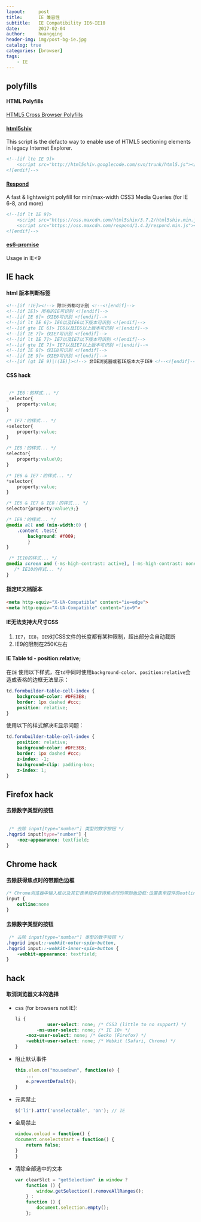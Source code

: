 ```yaml
---
layout:     post
title:      IE 兼容性 
subtitle:   IE Compatibility IE6~IE10
date:       2017-02-04
author:     huangqing
header-img: img/post-bg-ie.jpg
catalog: true
categories: [browser]
tags:
    - IE
---
```


## polyfills

#### HTML Polyfills

[HTML5 Cross Browser Polyfills](https://github.com/Modernizr/Modernizr/wiki/HTML5-Cross-browser-Polyfills?utm_source=tuicool&utm_medium=referral)

#### [html5shiv](https://github.com/aFarkas/html5shiv)

This script is the defacto way to enable use of HTML5 sectioning elements in legacy Internet Explorer.

~~~html
<!--[if lte IE 9]> 
    <script src="http://html5shiv.googlecode.com/svn/trunk/html5.js"></script>
<![endif]-->
~~~

#### [Respond](https://github.com/scottjehl/Respond/)

A fast & lightweight polyfill for min/max-width CSS3 Media Queries (for IE 6-8, and more)

~~~html
<!--[if lt IE 9]>
    <script src="https://oss.maxcdn.com/html5shiv/3.7.2/html5shiv.min.js"></script>
    <script src="https://oss.maxcdn.com/respond/1.4.2/respond.min.js"></script>
<![endif]-->
~~~

#### [es6-promise](https://github.com/stefanpenner/es6-promise)

Usage in IE<9


## IE hack 

#### html 版本判断标签

~~~html
<!--[if !IE]><!--> 除IE外都可识别 <!--<![endif]-->
<!--[if IE]> 所有的IE可识别 <![endif]-->
<!--[if IE 6]> 仅IE6可识别 <![endif]-->
<!--[if lt IE 6]> IE6以及IE6以下版本可识别 <![endif]-->
<!--[if gte IE 6]> IE6以及IE6以上版本可识别 <![endif]-->
<!--[if IE 7]> 仅IE7可识别 <![endif]-->
<!--[if lt IE 7]> IE7以及IE7以下版本可识别 <![endif]-->
<!--[if gte IE 7]> IE7以及IE7以上版本可识别 <![endif]-->
<!--[if IE 8]> 仅IE8可识别 <![endif]-->
<!--[if IE 9]> 仅IE9可识别 <![endif]-->
<!--[if (gt IE 9)|!(IE)]><!--> 非IE浏览器或者IE版本大于IE9 <!--<![endif]-->
~~~

#### CSS hack

```CSS

 /* IE6：的样式... */
_selector{
    property:value;
}

/* IE7：的样式... */
+selector{
    property:value;
}

/* IE8：的样式... */
selector{
    property:value\0;
}

/* IE6 & IE7：的样式... */
*selector{
    property:value;
}

/* IE6 & IE7 & IE8：的样式... */
selector{property:value\9;}

/* IE9：的样式... */
@media all and (min-width:0) {
    .content .test{
        background: #f009;
        }
}

 /* IE10的样式... */
@media screen and (-ms-high-contrast: active), (-ms-high-contrast: none) { 
   /* IE10的样式... */
}
```

#### 指定IE文档版本

~~~html
<meta http-equiv="X-UA-Compatible" content="ie=edge">
<meta http-equiv="X-UA-Compatible" content="ie=9">
~~~

#### IE无法支持大尺寸CSS

1. `IE7`，`IE8`，`IE9`对CSS文件的长度都有某种限制，超出部分会自动截断
2. IE9的限制在250K左右

#### IE Table td - position:relative;

在`IE` 使用以下样式，在`td`中同时使用`background-color`、`position:relative`会造成表格的边框无法显示：

```css
td.formbuilder-table-cell-index {
    background-color: #DFE3E8;
    border: 1px dashed #ccc;
    position: relative;
}
```

使用以下的样式解决IE显示问题：

```css
td.formbuilder-table-cell-index {
    position: relative;
    background-color: #DFE3E8;
    border: 1px dashed #ccc;
    z-index: -1;
    background-clip: padding-box;
    z-index: 1;
}
```

## Firefox hack 

#### 去除数字类型的按钮

```CSS

 /* 去除 input[type="number"] 类型的数字按钮 */
.hqgrid input[type="number"] {
    -moz-appearance: textfield;
}
```

## Chrome hack 

####  去除获得焦点时的带颜色边框

```CSS
/* Chrome浏览器中输入框以及其它表单控件获得焦点时的带颜色边框:设置表单控件的outline属性为none值 */
input {
    outline:none
}
```

#### 去除数字类型的按钮

```css
 /* 去除 input[type="number"] 类型的数字按钮 */
.hqgrid input::-webkit-outer-spin-button,
.hqgrid input::-webkit-inner-spin-button {
    -webkit-appearance: textfield;
}
```

## hack 

#### 取消浏览器文本的选择



+ css (for browsers not IE):

    ```css
    li {
                user-select: none; /* CSS3 (little to no support) */
            -ms-user-select: none; /* IE 10+ */
        -moz-user-select: none; /* Gecko (Firefox) */
        -webkit-user-select: none; /* Webkit (Safari, Chrome) */
    }
    ```

+ 阻止默认事件

    ```javascript
    this.elem.on("mousedown", function(e) {
        ...
        e.preventDefault();
    }
    ```

+ 元素禁止

    ```javascript
    $('li').attr('unselectable', 'on'); // IE
    ```

+ 全局禁止

    ```javascript
    window.onload = function() {
    document.onselectstart = function() {
        return false;
    }
    }
    ```

+ 清除全部选中的文本

    ```javascript
    var clearSlct = "getSelection" in window ?
        function () {
            window.getSelection().removeAllRanges();　　
        } :
        function () {
            document.selection.empty();　　
        };
    ```